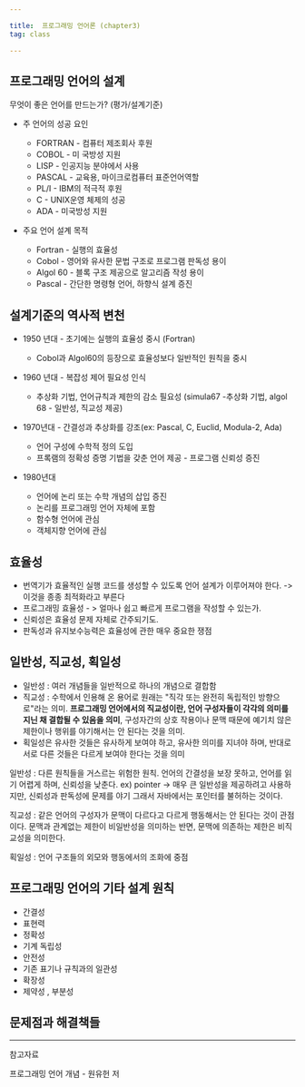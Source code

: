 ```yaml
---

title:  프로그래밍 언어론 (chapter3)
tag: class 

---
```


## 프로그래밍 언어의 설계

무엇이 좋은 언어를 만드는가? (평가/설계기준)

*	주 언어의 성공 요인
	* FORTRAN - 컴퓨터 제조회사 후원
	* COBOL - 미 국방성 지원
	* LISP - 인공지능 분야에서 사용
	* PASCAL - 교육용, 마이크로컴퓨터 표준언어역할
	* PL/I - IBM의 적극적 후원
	* C - UNIX운영 체제의 성공
	* ADA - 미국방성 지원

*	주요 언어 설계 목적
	*	Fortran - 실행의 효율성
	*	Cobol - 영어와 유사한 문법 구조로 프로그램 판독성 용이
	*	Algol 60 - 블록 구조 제공으로 알고리즘 작성 용이
	*	Pascal - 간단한 명령형 언어, 하향식 설계 증진
	
## 설계기준의 역사적 변천
*	1950 년대 - 초기에는 실행의 효율성 중시 (Fortran)
	* Cobol과 Algol60의 등장으로 효율성보다 일반적인 원칙을 중시

*	1960 년대 - 복잡성 제어 필요성 인식
	* 추상화 기법, 언어규칙과 제한의 감소 필요성 (simula67 -추상화 기법, algol 68 - 일반성, 직교성 제공)

* 1970년대 - 간결성과 추상화를 강조(ex: Pascal, C, Euclid, Modula-2, Ada)
	*	언어 구성에 수학적 정의 도입
	*	프록램의 정확성 증명 기법을 갖춘 언어 제공 - 프로그램 신뢰성 증진

* 1980년대 
	*	언어에 논리 또는 수학 개념의 삽입 증진
	*	논리를 프로그래밍 언어 자체에 포함
	*	함수형 언어에 관심
	*	객체지향 언어에 관심

## 효율성
- 번역기가 효율적인 실행 코드를 생성할 수 있도록 언어 설계가 이루어져야 한다. -> 이것을 종종 최적화라고 부른다
- 프로그래밍 효율성 - > 얼마나 쉽고 빠르게 프로그램을 작성할 수 있는가.
-	신뢰성은 효율성 문제 자체로 간주되기도. 
-	판독성과 유지보수능력은 효율성에 관한 매우 중요한 쟁점

## 일반성, 직교성, 획일성

*	일반성 : 여러 개념들을 일반적으로 하나의 개념으로 결합함
*	직교성 : 수학에서 인용해 온 용어로 원래는 "직각 또는 완전히 독립적인 방향으로"라는 의미. **프로그래밍 언어에서의 직교성이란, 언어 구성자들이 각각의 의미를 지닌 채 결합될 수 있음을 의미**, 구성자간의 상호 작용이나 문맥 때문에 예기치 않은 제한이나 행위를 야기해서는 안 된다는 것을 의미.
*	획일성은 유사한 것들은 유사하게 보여야 하고, 유사한 의미를 지녀야 하며, 반대로 서로 다른 것들은 다르게 보여야 한다는 것을 의미

일반성 : 다른 원칙들을 거스르는 위험한 원칙. 언어의 간결성을 보장 못하고, 언어를 읽기 어렵게 하며, 신뢰성을 낮춘다. ex) pointer -> 매우 큰 일반성을 제공하려고 사용하지만, 신뢰성과 판독성에 문제를 야기 그래서 자바에서는 포인터를 불허하는 것이다. 

직교성 : 같은 언어의 구성자가 문맥이 다르다고 다르게 행동해서는 안 된다는 것이 관점이다.
문맥과 관계없는 제한이 비일반성을 의미하는 반면, 문맥에 의존하는 제한은 비직교성을 의미한다.

획일성 : 언어 구조들의 외모와 행동에서의 조화에 중점

## 프로그래밍 언어의 기타 설계 원칙

*	간결성 
*	표현력 
*	정확성
*	기계 독립성
*	안전성
*	기존 표기나 규칙과의 일관성
*	확장성
*	제약성 , 부분성

## 문제점과 해결책들


--------

참고자료

프로그래밍 언어 개념 - 원유헌 저

